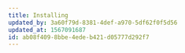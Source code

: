 ```yaml
---
title: Installing
updated_by: 3a60f79d-8381-4def-a970-5df62f0f5d56
updated_at: 1567091687
id: ab08f409-8bbe-4ede-b421-d05777d292f7
---
```

